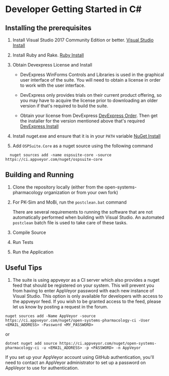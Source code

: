 # Developer Getting Started in C#

## Installing the prerequisites
1. Install Visual Studio 2017 Community Edition or better. [Visual Studio Install](https://www.visualstudio.com/downloads/)

1. Install Ruby and Rake. [Ruby Install](https://rubyinstaller.org/downloads/)

1. Obtain Devexpress License and Install

   * DevExpress WinForms Controls and Libraries is used in the graphical user interface of the suite. You will need to obtain a license in order to work with the user interface.
 
   * DevExpress only provides trials on their current product offering, so you may have to acquire the license prior to downloading an older version if that's required to build the suite.
 
   * Obtain your license from DevExpress [DevExpress Order](https://www.devexpress.com/Support/Order/). Then get the installer for the version mentioned above that's required [DevExpress Install](https://www.devexpress.com/ClientCenter/DownloadManager/)
  
1. Install nuget.exe and ensure that it is in your `PATH` variable [NuGet Install](https://dist.nuget.org/index.html)

1. Add `OSPSuite.Core` as a nuget source using the following command
```
  nuget sources add -name ospsuite-core -source https://ci.appveyor.com/nuget/ospsuite-core
```

## Building and Running

1. Clone the repository locally (either from the open-systems-pharmacology organization or from your own fork)
   
1. For PK-Sim and MoBi, run the `postclean.bat` command
 
   There are several requirements to running the software that are not automatically performed when building with Visual Studio. An automated `postclean` batch file is used to take care of these tasks. 

1. Compile Source
  
1. Run Tests

1. Run the Application

## Useful Tips

1. The suite is using appveyor as a CI server which also provides a nuget feed that should be registered on your system. This will prevent you from having to enter AppVeyor password with each new instance of Visual Studio. This option is only available for developers with access to the appveyor feed. If you wish to be granted access to the feed, please let us know by posting a request in the forum.

```
nuget sources add -Name AppVeyor -source https://ci.appveyor.com/nuget/open-systems-pharmacology-ci -User <EMAIL_ADDRESS> -Password <MY_PASSWORD>
```

or

```
dotnet nuget add source https://ci.appveyor.com/nuget/open-systems-pharmacology-ci -u <EMAIL_ADDRESS> -p <PASSWORD> -n AppVeyor
```

If you set up your AppVeyor account using GitHub authentication, you'll need to contact an AppVeyor administrator to set up a password on AppVeyor to use for authentication.
